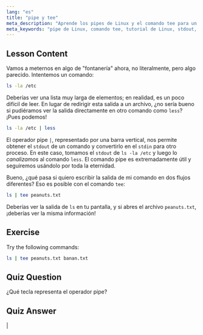 ```yaml
---
lang: "es"
title: "pipe y tee"
meta_description: "Aprende los pipes de Linux y el comando tee para un flujo de datos eficiente en la línea de comandos. Comprende stdout, stdin y la salida de archivos. ¡Mejora tus habilidades en Linux!"
meta_keywords: "pipe de Linux, comando tee, tutorial de Linux, stdout, stdin, Linux para principiantes, línea de comandos, guía de Linux"
---
```


## Lesson Content

Vamos a meternos en algo de "fontanería" ahora, no literalmente, pero algo parecido. Intentemos un comando:

```bash
ls -la /etc
```

Deberías ver una lista muy larga de elementos; en realidad, es un poco difícil de leer. En lugar de redirigir esta salida a un archivo, ¿no sería bueno si pudiéramos ver la salida directamente en otro comando como `less`? ¡Pues podemos!

```bash
ls -la /etc | less
```

El operador pipe `|`, representado por una barra vertical, nos permite obtener el `stdout` de un comando y convertirlo en el `stdin` para otro proceso. En este caso, tomamos el `stdout` de `ls -la /etc` y luego lo _canalizamos_ al comando `less`. El comando pipe es extremadamente útil y seguiremos usándolo por toda la eternidad.

Bueno, ¿qué pasa si quiero escribir la salida de mi comando en dos flujos diferentes? Eso es posible con el comando `tee`:

```bash
ls | tee peanuts.txt
```

Deberías ver la salida de `ls` en tu pantalla, y si abres el archivo `peanuts.txt`, ¡deberías ver la misma información!

## Exercise

Try the following commands:

```bash
ls | tee peanuts.txt banan.txt
```

## Quiz Question

¿Qué tecla representa el operador pipe?

## Quiz Answer

|
